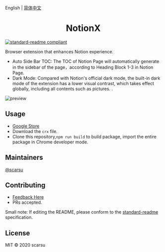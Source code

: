 English | [简体中文](./README.zh-CN.md)

<h1 align="center">NotionX</h1>

[![standard-readme compliant](https://img.shields.io/badge/standard--readme-OK-green.svg?style=flat-square)](https://github.com/RichardLitt/standard-readme)

Browser extension that enhances Notion experience.

- Auto Side Bar TOC: The TOC of Notion Page will automatically generate in the sidebar of the page，according to Heading Block 1-3 in Notion Page.
- Dark Mode: Compared with Notion's official dark mode, the built-in dark mode of the extension has a lower visual contrast, which takes effect globally, including all contents such as pictures. .

![preview](https://scarsu.oss-cn-shanghai.aliyuncs.com/picgo20201125192726.gif)

## Usage

- [Google Store](..)
- Download the `crx` file.
- Clone this repository,`npm run build` to build package, import the entire package in Chrome developer mode.

## Maintainers

[@scarsu](https://github.com/scarsu)

## Contributing

- [Feedback Here](https://github.com/scarsu/NotionX/issues/new)
- PRs accepted.

Small note: If editing the README, please conform to the [standard-readme](https://github.com/RichardLitt/standard-readme) specification.

## License

MIT © 2020 scarsu
